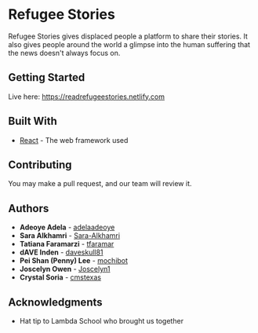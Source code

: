 # Refugee Stories

Refugee Stories gives displaced people a platform to share their stories. It also gives people around the world a glimpse into the human suffering that the news doesn't always focus on.

## Getting Started

Live here: https://readrefugeestories.netlify.com


## Built With

* [React](https://reactjs.org) - The web framework used

## Contributing

You may make a pull request, and our team will review it.


## Authors

* **Adeoye Adela** - [adelaadeoye](https://github.com/adelaadeoye)
* **Sara Alkhamri** - [Sara-Alkhamri](https://github.com/Sara-Alkhamri)
* **Tatiana Faramarzi** - [tfaramar](https://github.com/tfaramar)
* **dAVE Inden** - [daveskull81](https://github.com/daveskull81)
* **Pei Shan (Penny) Lee** - [mochibot](https://github.com/mochibot)
* **Joscelyn Owen** - [Joscelyn1](https://github.com/Joscelyn1)
* **Crystal Soria** - [cmstexas](https://github.com/cmstexas)


## Acknowledgments

* Hat tip to Lambda School who brought us together
